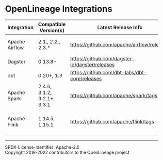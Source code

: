 # OpenLineage Integrations
|Integration|Compatible Version(s)|Latest Release Info|Docs|Notes|
|-|-|-|-|-|
|Apache Airflow|2.1.*, 2.2.*, 2.3.*|https://github.com/apache/airflow/releases|[README](./airflow/README.md)|Support for Airflow 1.x is deprecated|
|Dagster|0.13.8+|https://github.com/dagster-io/dagster/releases|[README](./dagster/README.md)| |
|dbt|0.20+, 1.3|https://github.com/dbt-labs/dbt-core/releases|[README](./dbt/README.md)| |
|Apache Spark|2.4.6, 3.1.2, 3.2.1+, 3.3.1|https://github.com/apache/spark/tags|[README](./spark/README.md)| |
|Apache Flink|1.14.5, 1.15.1|https://github.com/apache/flink/tags|[README](./spark/README.md)| Flink support is currently experimental |

----
SPDX-License-Identifier: Apache-2.0\
Copyright 2018-2022 contributors to the OpenLineage project